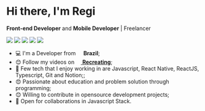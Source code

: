 <h1>Hi there, I'm Regi</h1>

**Front-end Developer** and **Mobile Developer** | Freelancer

<a href="https://www.youtube.com/channel/UCXmdrz2OC_vPDovCYSQfNlQ"><img src="https://img.shields.io/badge/youtube%20-%23FF0000.svg?&style=for-the-badge&logo=YouTube&logoColor=white"></a>
<a href="https://linkedin.com/in/regi-ponciano"><img src="https://img.shields.io/badge/linkedin-0077B5.svg?style=for-the-badge&logo=linkedin&logoColor=white"></a>
<a href="https://twitter.com/regiponc"><img src="https://img.shields.io/badge/twitter-1DA1F2.svg?style=for-the-badge&logo=twitter&logoColor=white"></a>
<a href="https://instagram.com/regiponc"><img src="https://img.shields.io/badge/instagram-E4405F.svg?style=for-the-badge&logo=instagram&logoColor=white"></a>
<a href="mailto:reginaldoponciano@hotmail.com"><img src="https://img.shields.io/badge/e‑mail-D14836.svg?style=for-the-badge&logo=GMail&logoColor=white"></a>

<ul>
  <li>💻 I'm a Developer from <b><img src="https://image.flaticon.com/icons/svg/197/197386.svg" width="13"/> Brazil</b>;</li>
  <li>😊 Follow my videos on <a href="https://www.youtube.com/channel/UCXmdrz2OC_vPDovCYSQfNlQ"><img src="https://image.flaticon.com/icons/svg/1384/1384060.svg" width="13"/> <b>Recreating</b></a>;</li>
  <li>💾 Few tech that I enjoy working in are Javascript, React Native, ReactJS, Typescript, Git and Notion;;</li>
  <li>😍 Passionate about education and problem solution through programming;</li>
  <li>😊 Willing to contribute in opensource development projects;</li>
  <li>🤝 Open for collaborations in Javascript Stack.</li>
</ul>

